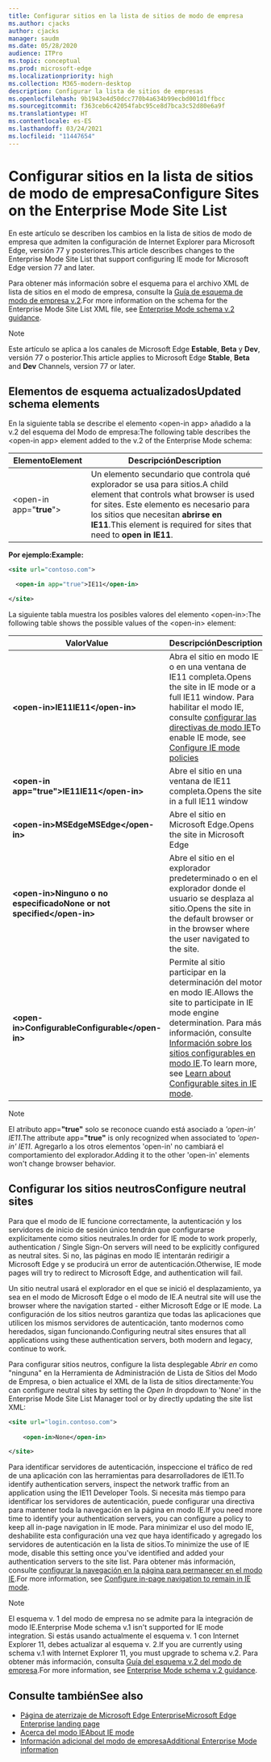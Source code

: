 ```yaml
---
title: Configurar sitios en la lista de sitios de modo de empresa
ms.author: cjacks
author: cjacks
manager: saudm
ms.date: 05/28/2020
audience: ITPro
ms.topic: conceptual
ms.prod: microsoft-edge
ms.localizationpriority: high
ms.collection: M365-modern-desktop
description: Configurar la lista de sitios de empresas
ms.openlocfilehash: 9b1943e4d50dcc770b4a634b99ecbd001d1ffbcc
ms.sourcegitcommit: f363ceb6c42054fabc95ce8d7bca3c52d80e6a9f
ms.translationtype: HT
ms.contentlocale: es-ES
ms.lasthandoff: 03/24/2021
ms.locfileid: "11447654"
---
```

# <a name="configure-sites-on-the-enterprise-mode-site-list"></a><span data-ttu-id="a5ef4-103">Configurar sitios en la lista de sitios de modo de empresa</span><span class="sxs-lookup"><span data-stu-id="a5ef4-103">Configure Sites on the Enterprise Mode Site List</span></span>

<span data-ttu-id="a5ef4-104">En este artículo se describen los cambios en la lista de sitios de modo de empresa que admiten la configuración de Internet Explorer para Microsoft Edge, versión 77 y posteriores.</span><span class="sxs-lookup"><span data-stu-id="a5ef4-104">This article describes changes to the Enterprise Mode Site List that support configuring IE mode for Microsoft Edge version 77 and later.</span></span>

<span data-ttu-id="a5ef4-105">Para obtener más información sobre el esquema para el archivo XML de lista de sitios en el modo de empresa, consulte la [Guía de esquema de modo de empresa v.2](/internet-explorer/ie11-deploy-guide/enterprise-mode-schema-version-2-guidance).</span><span class="sxs-lookup"><span data-stu-id="a5ef4-105">For more information on the schema for the Enterprise Mode Site List XML file, see [Enterprise Mode schema v.2 guidance](/internet-explorer/ie11-deploy-guide/enterprise-mode-schema-version-2-guidance).</span></span>

> [!NOTE]
> <span data-ttu-id="a5ef4-106">Este artículo se aplica a los canales de Microsoft Edge **Estable**, **Beta** y **Dev**, versión 77 o posterior.</span><span class="sxs-lookup"><span data-stu-id="a5ef4-106">This article applies to Microsoft Edge **Stable**, **Beta** and **Dev** Channels, version 77 or later.</span></span>

## <a name="updated-schema-elements"></a><span data-ttu-id="a5ef4-107">Elementos de esquema actualizados</span><span class="sxs-lookup"><span data-stu-id="a5ef4-107">Updated schema elements</span></span>

<span data-ttu-id="a5ef4-108">En la siguiente tabla se describe el elemento \<open-in app\> añadido a la v.2 del esquema del Modo de empresa:</span><span class="sxs-lookup"><span data-stu-id="a5ef4-108">The following table describes the \<open-in app\> element added to the v.2 of the Enterprise Mode schema:</span></span>

| **<span data-ttu-id="a5ef4-109">Elemento</span><span class="sxs-lookup"><span data-stu-id="a5ef4-109">Element</span></span>** | **<span data-ttu-id="a5ef4-110">Descripción</span><span class="sxs-lookup"><span data-stu-id="a5ef4-110">Description</span></span>** |
| --- | --- |
| \<open-in app="**true**"\> | <span data-ttu-id="a5ef4-111">Un elemento secundario que controla qué explorador se usa para sitios.</span><span class="sxs-lookup"><span data-stu-id="a5ef4-111">A child element that controls what browser is used for sites.</span></span> <span data-ttu-id="a5ef4-112">Este elemento es necesario para los sitios que necesitan **abrirse en IE11**.</span><span class="sxs-lookup"><span data-stu-id="a5ef4-112">This element is required for sites that need to **open in IE11**.</span></span>|

**<span data-ttu-id="a5ef4-113">Por ejemplo:</span><span class="sxs-lookup"><span data-stu-id="a5ef4-113">Example:</span></span>**

``` xml
<site url="contoso.com">

  <open-in app="true">IE11</open-in>

</site>
```

<span data-ttu-id="a5ef4-114">La siguiente tabla muestra los posibles valores del elemento \<open-in\>:</span><span class="sxs-lookup"><span data-stu-id="a5ef4-114">The following table shows the possible values of the \<open-in\> element:</span></span>

| **<span data-ttu-id="a5ef4-115">Valor</span><span class="sxs-lookup"><span data-stu-id="a5ef4-115">Value</span></span>** | **<span data-ttu-id="a5ef4-116">Descripción</span><span class="sxs-lookup"><span data-stu-id="a5ef4-116">Description</span></span>** |
| --- | --- |
| **\<open-in\><span data-ttu-id="a5ef4-117">IE11</span><span class="sxs-lookup"><span data-stu-id="a5ef4-117">IE11</span></span>\</open-in\>** | <span data-ttu-id="a5ef4-118">Abra el sitio en modo IE o en una ventana de IE11 completa.</span><span class="sxs-lookup"><span data-stu-id="a5ef4-118">Opens the site in IE mode or a full IE11 window.</span></span> <span data-ttu-id="a5ef4-119">Para habilitar el modo IE, consulte [configurar las directivas de modo IE](./edge-ie-mode-policies.md)</span><span class="sxs-lookup"><span data-stu-id="a5ef4-119">To enable IE mode, see [Configure IE mode policies](./edge-ie-mode-policies.md)</span></span>|
| **\<open-in app="**true**"\><span data-ttu-id="a5ef4-120">IE11</span><span class="sxs-lookup"><span data-stu-id="a5ef4-120">IE11</span></span>\</open-in\>** | <span data-ttu-id="a5ef4-121">Abre el sitio en una ventana de IE11 completa.</span><span class="sxs-lookup"><span data-stu-id="a5ef4-121">Opens the site in a full IE11 window</span></span> |
| **\<open-in\><span data-ttu-id="a5ef4-122">MSEdge</span><span class="sxs-lookup"><span data-stu-id="a5ef4-122">MSEdge</span></span>\</open-in\>** | <span data-ttu-id="a5ef4-123">Abre el sitio en Microsoft Edge.</span><span class="sxs-lookup"><span data-stu-id="a5ef4-123">Opens the site in Microsoft Edge</span></span> |
| **\<open-in\><span data-ttu-id="a5ef4-124">Ninguno o no especificado</span><span class="sxs-lookup"><span data-stu-id="a5ef4-124">None or not specified</span></span>\</open-in\>** | <span data-ttu-id="a5ef4-125">Abre el sitio en el explorador predeterminado o en el explorador donde el usuario se desplaza al sitio.</span><span class="sxs-lookup"><span data-stu-id="a5ef4-125">Opens the site in the default browser or in the browser where the user navigated to the site.</span></span> |
|**\<open-in\><span data-ttu-id="a5ef4-126">Configurable</span><span class="sxs-lookup"><span data-stu-id="a5ef4-126">Configurable</span></span>\</open-in\>** | <span data-ttu-id="a5ef4-127">Permite al sitio participar en la determinación del motor en modo IE.</span><span class="sxs-lookup"><span data-stu-id="a5ef4-127">Allows the site to participate in IE mode engine determination.</span></span> <span data-ttu-id="a5ef4-128">Para más información, consulte [Información sobre los sitios configurables en modo IE](edge-learnmore-configurable-sites-ie-mode.md).</span><span class="sxs-lookup"><span data-stu-id="a5ef4-128">To learn more, see [Learn about Configurable sites in IE mode](edge-learnmore-configurable-sites-ie-mode.md).</span></span>  |

>[!NOTE]
> <span data-ttu-id="a5ef4-129">El atributo app=**"true"** solo se reconoce cuando está asociado a _'open-in' IE11_.</span><span class="sxs-lookup"><span data-stu-id="a5ef4-129">The attribute app=**"true"** is only recognized when associated to _'open-in' IE11_.</span></span> <span data-ttu-id="a5ef4-130">Agregarlo a los otros elementos 'open-in' no cambiará el comportamiento del explorador.</span><span class="sxs-lookup"><span data-stu-id="a5ef4-130">Adding it to the other 'open-in' elements won't change browser behavior.</span></span>   

## <a name="configure-neutral-sites"></a><span data-ttu-id="a5ef4-131">Configurar los sitios neutros</span><span class="sxs-lookup"><span data-stu-id="a5ef4-131">Configure neutral sites</span></span>

<span data-ttu-id="a5ef4-132">Para que el modo de IE funcione correctamente, la autenticación y los servidores de inicio de sesión único tendrán que configurarse explícitamente como sitios neutrales.</span><span class="sxs-lookup"><span data-stu-id="a5ef4-132">In order for IE mode to work properly, authentication / Single Sign-On servers will need to be explicitly configured as neutral sites.</span></span> <span data-ttu-id="a5ef4-133">Si no, las páginas en modo IE intentarán redirigir a Microsoft Edge y se producirá un error de autenticación.</span><span class="sxs-lookup"><span data-stu-id="a5ef4-133">Otherwise, IE mode pages will try to redirect to Microsoft Edge, and authentication will fail.</span></span>

<span data-ttu-id="a5ef4-134">Un sitio neutral usará el explorador en el que se inició el desplazamiento, ya sea en el modo de Microsoft Edge o el modo de IE.</span><span class="sxs-lookup"><span data-stu-id="a5ef4-134">A neutral site will use the browser where the navigation started - either Microsoft Edge or IE mode.</span></span> <span data-ttu-id="a5ef4-135">La configuración de los sitios neutros garantiza que todas las aplicaciones que utilicen los mismos servidores de autenticación, tanto modernos como heredados, sigan funcionando.</span><span class="sxs-lookup"><span data-stu-id="a5ef4-135">Configuring neutral sites ensures that all applications using these authentication servers, both modern and legacy, continue to work.</span></span>

<span data-ttu-id="a5ef4-136">Para configurar sitios neutros, configure la lista desplegable *Abrir en* como "ninguna" en la Herramienta de Administración de Lista de Sitios del Modo de Empresa, o bien actualice el XML de la lista de sitios directamente:</span><span class="sxs-lookup"><span data-stu-id="a5ef4-136">You can configure neutral sites by setting the *Open In* dropdown to 'None' in the Enterprise Mode Site List Manager tool or by directly updating the site list XML:</span></span>

``` xml
<site url="login.contoso.com">
   
    <open-in>None</open-in>

</site>
```

<span data-ttu-id="a5ef4-137">Para identificar servidores de autenticación, inspeccione el tráfico de red de una aplicación con las herramientas para desarrolladores de IE11.</span><span class="sxs-lookup"><span data-stu-id="a5ef4-137">To identify authentication servers, inspect the network traffic from an application using the IE11 Developer Tools.</span></span> <span data-ttu-id="a5ef4-138">Si necesita más tiempo para identificar los servidores de autenticación, puede configurar una directiva para mantener toda la navegación en la página en modo IE.</span><span class="sxs-lookup"><span data-stu-id="a5ef4-138">If you need more time to identify your authentication servers, you can configure a policy to keep all in-page navigation in IE mode.</span></span> <span data-ttu-id="a5ef4-139">Para minimizar el uso del modo IE, deshabilite esta configuración una vez que haya identificado y agregado los servidores de autenticación en la lista de sitios.</span><span class="sxs-lookup"><span data-stu-id="a5ef4-139">To minimize the use of IE mode, disable this setting once you've identified and added your authentication servers to the site list.</span></span> <span data-ttu-id="a5ef4-140">Para obtener más información, consulte [configurar la navegación en la página para permanecer en el modo IE](./microsoft-edge-policies.md#internetexplorerintegrationsiteredirect).</span><span class="sxs-lookup"><span data-stu-id="a5ef4-140">For more information, see [Configure in-page navigation to remain in IE mode](./microsoft-edge-policies.md#internetexplorerintegrationsiteredirect).</span></span>

>[!NOTE]
   ><span data-ttu-id="a5ef4-141">El esquema v. 1 del modo de empresa no se admite para la integración de modo IE.</span><span class="sxs-lookup"><span data-stu-id="a5ef4-141">Enterprise Mode schema v.1 isn't supported for IE mode integration.</span></span> <span data-ttu-id="a5ef4-142">Si estás usando actualmente el esquema v. 1 con Internet Explorer 11, debes actualizar al esquema v. 2.</span><span class="sxs-lookup"><span data-stu-id="a5ef4-142">If you are currently using schema v.1 with Internet Explorer 11, you must upgrade to schema v.2.</span></span> <span data-ttu-id="a5ef4-143">Para obtener más información, consulta [Guía del esquema v.2 del modo de empresa](/internet-explorer/ie11-deploy-guide/enterprise-mode-schema-version-2-guidance).</span><span class="sxs-lookup"><span data-stu-id="a5ef4-143">For more information, see [Enterprise Mode schema v.2 guidance](/internet-explorer/ie11-deploy-guide/enterprise-mode-schema-version-2-guidance).</span></span>

## <a name="see-also"></a><span data-ttu-id="a5ef4-144">Consulte también</span><span class="sxs-lookup"><span data-stu-id="a5ef4-144">See also</span></span>

- [<span data-ttu-id="a5ef4-145">Página de aterrizaje de Microsoft Edge Enterprise</span><span class="sxs-lookup"><span data-stu-id="a5ef4-145">Microsoft Edge Enterprise landing page</span></span>](https://aka.ms/EdgeEnterprise)
- [<span data-ttu-id="a5ef4-146">Acerca del modo IE</span><span class="sxs-lookup"><span data-stu-id="a5ef4-146">About IE mode</span></span>](./edge-ie-mode.md)
- [<span data-ttu-id="a5ef4-147">Información adicional del modo de empresa</span><span class="sxs-lookup"><span data-stu-id="a5ef4-147">Additional Enterprise Mode information</span></span>](/internet-explorer/ie11-deploy-guide/enterprise-mode-overview-for-ie11)